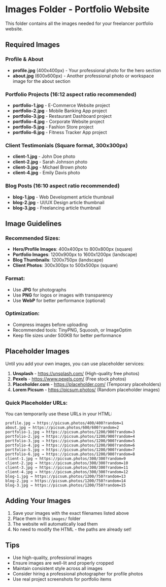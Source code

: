 # Images Folder - Portfolio Website

This folder contains all the images needed for your freelancer portfolio website.

## Required Images

### Profile & About
- **profile.jpg** (400x400px) - Your professional photo for the hero section
- **about.jpg** (600x600px) - Another professional photo or workspace image for the about section

### Portfolio Projects (16:12 aspect ratio recommended)
- **portfolio-1.jpg** - E-Commerce Website project
- **portfolio-2.jpg** - Mobile Banking App project
- **portfolio-3.jpg** - Restaurant Dashboard project
- **portfolio-4.jpg** - Corporate Website project
- **portfolio-5.jpg** - Fashion Store project
- **portfolio-6.jpg** - Fitness Tracker App project

### Client Testimonials (Square format, 300x300px)
- **client-1.jpg** - John Doe photo
- **client-2.jpg** - Sarah Johnson photo
- **client-3.jpg** - Michael Brown photo
- **client-4.jpg** - Emily Davis photo

### Blog Posts (16:10 aspect ratio recommended)
- **blog-1.jpg** - Web Development article thumbnail
- **blog-2.jpg** - UI/UX Design article thumbnail
- **blog-3.jpg** - Freelancing article thumbnail

## Image Guidelines

### Recommended Sizes:
- **Hero/Profile Images**: 400x400px to 800x800px (square)
- **Portfolio Images**: 1200x900px to 1600x1200px (landscape)
- **Blog Thumbnails**: 1200x750px (landscape)
- **Client Photos**: 300x300px to 500x500px (square)

### Format:
- Use **JPG** for photographs
- Use **PNG** for logos or images with transparency
- Use **WebP** for better performance (optional)

### Optimization:
- Compress images before uploading
- Recommended tools: TinyPNG, Squoosh, or ImageOptim
- Keep file sizes under 500KB for better performance

## Placeholder Images

Until you add your own images, you can use placeholder services:

1. **Unsplash** - https://unsplash.com/ (High-quality free photos)
2. **Pexels** - https://www.pexels.com/ (Free stock photos)
3. **Placeholder.com** - https://placeholder.com/ (Temporary placeholders)
4. **Lorem Picsum** - https://picsum.photos/ (Random placeholder images)

### Quick Placeholder URLs:
You can temporarily use these URLs in your HTML:
```
profile.jpg → https://picsum.photos/400/400?random=1
about.jpg → https://picsum.photos/600/600?random=2
portfolio-1.jpg → https://picsum.photos/1200/900?random=3
portfolio-2.jpg → https://picsum.photos/1200/900?random=4
portfolio-3.jpg → https://picsum.photos/1200/900?random=5
portfolio-4.jpg → https://picsum.photos/1200/900?random=6
portfolio-5.jpg → https://picsum.photos/1200/900?random=7
portfolio-6.jpg → https://picsum.photos/1200/900?random=8
client-1.jpg → https://picsum.photos/300/300?random=9
client-2.jpg → https://picsum.photos/300/300?random=10
client-3.jpg → https://picsum.photos/300/300?random=11
client-4.jpg → https://picsum.photos/300/300?random=12
blog-1.jpg → https://picsum.photos/1200/750?random=13
blog-2.jpg → https://picsum.photos/1200/750?random=14
blog-3.jpg → https://picsum.photos/1200/750?random=15
```

## Adding Your Images

1. Save your images with the exact filenames listed above
2. Place them in this `images/` folder
3. The website will automatically load them
4. No need to modify the HTML - the paths are already set!

## Tips

- Use high-quality, professional images
- Ensure images are well-lit and properly cropped
- Maintain consistent style across all images
- Consider hiring a professional photographer for profile photos
- Use real project screenshots for portfolio items

